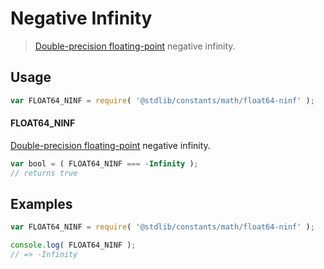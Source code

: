 # Negative Infinity

> [Double-precision floating-point][ieee754] negative infinity.

<section class="usage">

## Usage

```javascript
var FLOAT64_NINF = require( '@stdlib/constants/math/float64-ninf' );
```

#### FLOAT64_NINF

[Double-precision floating-point][ieee754] negative infinity.

```javascript
var bool = ( FLOAT64_NINF === -Infinity );
// returns true
```

</section>

<!-- /.usage -->

<section class="examples">

## Examples

<!-- TODO: better example -->

<!-- eslint no-undef: "error" -->

```javascript
var FLOAT64_NINF = require( '@stdlib/constants/math/float64-ninf' );

console.log( FLOAT64_NINF );
// => -Infinity
```

</section>

<!-- /.examples -->

<section class="links">

[ieee754]: https://en.wikipedia.org/wiki/IEEE_754-1985

</section>

<!-- /.links -->

